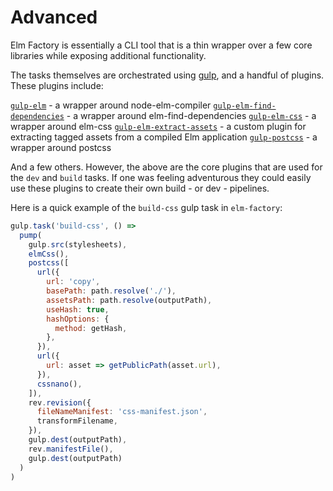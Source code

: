 # Advanced

Elm Factory is essentially a CLI tool that is a thin wrapper over a few core libraries while exposing additional functionality.

The tasks themselves are orchestrated using [gulp](https://gulpjs.com/), and a handful of plugins. These plugins include:

[`gulp-elm`](https://github.com/philopon/gulp-elm) - a wrapper around node-elm-compiler
[`gulp-elm-find-dependencies`](https://github.com/farism/gulp-elm-find-dependencies) - a wrapper around elm-find-dependencies
[`gulp-elm-css`](https://github.com/farism/gulp-elm-css) - a wrapper around elm-css
[`gulp-elm-extract-assets`](https://github.com/farism/gulp-elm-extract-assets) - a custom plugin for extracting tagged assets from a compiled Elm application
[`gulp-postcss`](https://github.com/postcss/gulp-postcss) - a wrapper around postcss

And a few others. However, the above are the core plugins that are used for the `dev` and `build` tasks. If one was feeling adventurous they could easily use these plugins to create their own build - or dev - pipelines.

Here is a quick example of the `build-css` gulp task in `elm-factory`:

```js
gulp.task('build-css', () =>
  pump(
    gulp.src(stylesheets),
    elmCss(),
    postcss([
      url({
        url: 'copy',
        basePath: path.resolve('./'),
        assetsPath: path.resolve(outputPath),
        useHash: true,
        hashOptions: {
          method: getHash,
        },
      }),
      url({
        url: asset => getPublicPath(asset.url),
      }),
      cssnano(),
    ]),
    rev.revision({
      fileNameManifest: 'css-manifest.json',
      transformFilename,
    }),
    gulp.dest(outputPath),
    rev.manifestFile(),
    gulp.dest(outputPath)
  )
)
```
